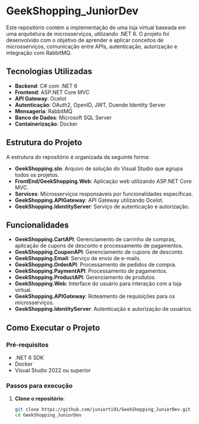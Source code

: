 # GeekShopping_JuniorDev

Este repositório contém a implementação de uma loja virtual baseada em uma arquitetura de microsserviços, utilizando .NET 6. O projeto foi desenvolvido com o objetivo de aprender e aplicar conceitos de microsserviços, comunicação entre APIs, autenticação, autorização e integração com RabbitMQ.

## Tecnologias Utilizadas

- **Backend**: C# com .NET 6
- **Frontend**: ASP.NET Core MVC
- **API Gateway**: Ocelot
- **Autenticação**: OAuth2, OpenID, JWT, Duende Identity Server
- **Mensageria**: RabbitMQ
- **Banco de Dados**: Microsoft SQL Server
- **Containerização**: Docker

## Estrutura do Projeto

A estrutura do repositório é organizada da seguinte forma:

- **GeekShopping.sln**: Arquivo de solução do Visual Studio que agrupa todos os projetos.
- **FrontEnd/GeekShopping.Web**: Aplicação web utilizando ASP.NET Core MVC.
- **Services**: Microsserviços responsáveis por funcionalidades específicas.
- **GeekShopping.APIGateway**: API Gateway utilizando Ocelot.
- **GeekShopping.IdentityServer**: Serviço de autenticação e autorização.

## Funcionalidades

- **GeekShopping.CartAPI**: Gerenciamento de carrinho de compras, aplicação de cupons de desconto e processamento de pagamentos.
- **GeekShopping.CouponAPI**: Gerenciamento de cupons de desconto.
- **GeekShopping.Email**: Serviço de envio de e-mails.
- **GeekShopping.OrderAPI**: Processamento de pedidos de compra.
- **GeekShopping.PaymentAPI**: Processamento de pagamentos.
- **GeekShopping.ProductAPI**: Gerenciamento de produtos.
- **GeekShopping.Web**: Interface do usuário para interação com a loja virtual.
- **GeekShopping.APIGateway**: Roteamento de requisições para os microsserviços.
- **GeekShopping.IdentityServer**: Autenticação e autorização de usuários.

## Como Executar o Projeto

### Pré-requisitos

- .NET 6 SDK
- Docker
- Visual Studio 2022 ou superior

### Passos para execução

1. **Clone o repositório**:
   ```bash
   git clone https://github.com/juniorti91/GeekShopping_JuniorDev.git
   cd GeekShopping_JuniorDev
